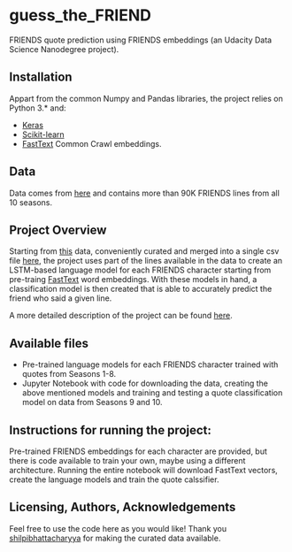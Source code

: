 # guess_the_FRIEND
FRIENDS quote prediction using FRIENDS embeddings (an Udacity Data Science Nanodegree project).

## Installation

Appart from the common Numpy and Pandas libraries, the project relies on Python 3.* and:
- [Keras](https://keras.io/)
- [Scikit-learn](https://scikit-learn.org/stable/)
- [FastText](https://fasttext.cc/docs/en/english-vectors.html) Common Crawl embeddings.

## Data

Data comes from [here](https://github.com/shilpibhattacharyya/Friends_Analysis/blob/master/friends_dataset.csv) and contains more than 90K FRIENDS lines from all 10 seasons.

## Project Overview

Starting from [this](https://fangj.github.io/friends/) data, conveniently curated and merged into a single csv file [here](https://github.com/shilpibhattacharyya/Friends_Analysis/blob/master/friends_dataset.csv), the project uses part of the lines available in the data to create an LSTM-based language model for each FRIENDS character starting from pre-traing [FastText](https://fasttext.cc/docs/en/english-vectors.html) word embeddings. With these models in hand, a classification model is then created that is able to accurately predict the friend who said a given line.

A more detailed description of the project can be found [here](https://medium.com/@alexteodor/the-one-with-the-friends-language-models-a91a7cc273c5).

## Available files

- Pre-trained language models for each FRIENDS character trained with quotes from Seasons 1-8.
- Jupyter Notebook with code for downloading the data, creating the above mentioned models and training and testing a quote classification model on data from Seasons 9 and 10.

## Instructions for running the project:

Pre-trained FRIENDS embeddings for each character are provided, but there is code available to train your own, maybe using a different architecture. Running the entire notebook will download FastText vectors, create the language models and train the quote calssifier.

## Licensing, Authors, Acknowledgements
Feel free to use the code here as you would like!
Thank you [shilpibhattacharyya](https://github.com/shilpibhattacharyya/Friends_Analysis) for making the curated data available.

